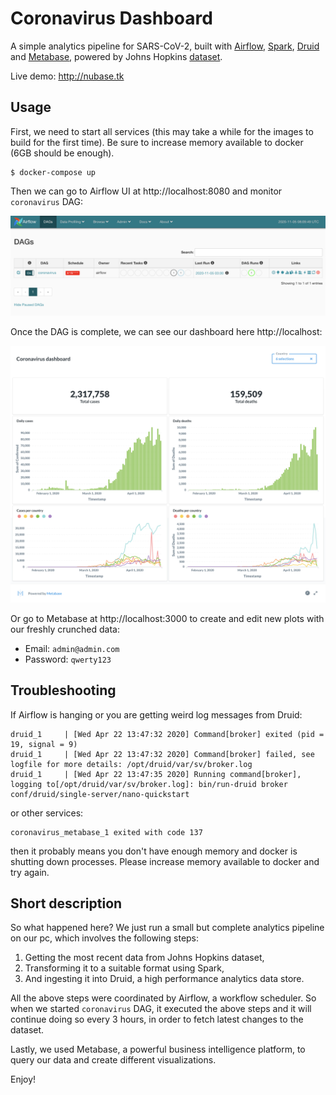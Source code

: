 # Coronavirus Dashboard
A simple analytics pipeline for SARS-CoV-2, built with [Airflow](https://github.com/apache/airflow), [Spark](https://github.com/apache/spark), [Druid](https://github.com/apache/druid) and [Metabase](https://github.com/metabase/metabase), powered by Johns Hopkins [dataset](https://github.com/CSSEGISandData/COVID-19).

Live demo: http://nubase.tk

## Usage
First, we need to start all services (this may take a while for the images to build for the first time). Be sure to increase memory available to docker (6GB should be enough).
```shell script
$ docker-compose up
```

Then we can go to Airflow UI at http://localhost:8080 and monitor `coronavirus` DAG:

![Airflow-UI](airflow.png)

Once the DAG is complete, we can see our dashboard here http://localhost:

![Metabase dashboard](metabase.png)

Or go to Metabase at http://localhost:3000 to create and edit new plots with our freshly crunched data:

- Email: `admin@admin.com`
- Password: `qwerty123`

## Troubleshooting
If Airflow is hanging or you are getting weird log messages from Druid:

```shell script
druid_1     | [Wed Apr 22 13:47:32 2020] Command[broker] exited (pid = 19, signal = 9)
druid_1     | [Wed Apr 22 13:47:32 2020] Command[broker] failed, see logfile for more details: /opt/druid/var/sv/broker.log
druid_1     | [Wed Apr 22 13:47:35 2020] Running command[broker], logging to[/opt/druid/var/sv/broker.log]: bin/run-druid broker conf/druid/single-server/nano-quickstart
```

or other services:

```shell script
coronavirus_metabase_1 exited with code 137
```

then it probably means you don't have enough memory and docker is shutting down processes. Please increase memory available to docker and try again.

## Short description
So what happened here? We just run a small but complete analytics pipeline on our pc, which involves the following steps: 
1. Getting the most recent data from Johns Hopkins dataset,
2. Transforming it to a suitable format using Spark,
3. And ingesting it into Druid, a high performance analytics data store.

All the above steps were coordinated by Airflow, a workflow scheduler. So when we started `coronavirus` DAG, it executed the above steps and it will continue doing so every 3 hours, in order to fetch latest changes to the dataset.

Lastly, we used Metabase, a powerful business intelligence platform, to query our data and create different visualizations.

Enjoy!
